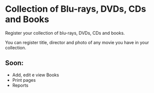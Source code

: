 Collection of Blu-rays, DVDs, CDs and Books
===========================================

Register your collection of blu-rays, DVDs, CDs and books.

You can register title, director and photo of any movie you have in your collection.

Soon:
----

* Add, edit e view Books
* Print pages
* Reports